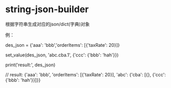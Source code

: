 # string-json-builder

根据字符串生成对应的json/dict(字典)对象

例：

  des_json = {'aaa': 'bbb','orderItems': [{'taxRate': 20}]}
              
  set_value(des_json, 'abc.cba.1', {'ccc': {'bbb': 'hah'}})
  
  print('result:', des_json)
  
  // result: {'aaa': 'bbb', 'orderItems': [{'taxRate': 20}], 'abc': {'cba': [{}, {'ccc': {'bbb': 'hah'}}]}}

